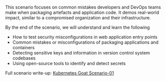 
This scenario focuses on common mistakes developers and DevOps teams make when packaging artefacts and application code. It demos real-world impact, similar to a compromised organization and their infrastructure.

By the end of the scenario, we will understand and learn the following

- How to test security misconfigurations in web application entry points
- Common mistakes or misconfigurations of packaging applications and containers
- Detecting sensitive keys and information in version control system codebases
- Using open-source tools to identify and detect secrets

Full scenario write-up: [Kubernetes Goat Scenario-01](https://madhuakula.com/kubernetes-goat/docs/scenarios/scenario-1)